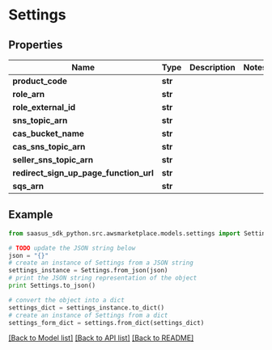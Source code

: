 # Settings


## Properties

Name | Type | Description | Notes
------------ | ------------- | ------------- | -------------
**product_code** | **str** |  | 
**role_arn** | **str** |  | 
**role_external_id** | **str** |  | 
**sns_topic_arn** | **str** |  | 
**cas_bucket_name** | **str** |  | 
**cas_sns_topic_arn** | **str** |  | 
**seller_sns_topic_arn** | **str** |  | 
**redirect_sign_up_page_function_url** | **str** |  | 
**sqs_arn** | **str** |  | 

## Example

```python
from saasus_sdk_python.src.awsmarketplace.models.settings import Settings

# TODO update the JSON string below
json = "{}"
# create an instance of Settings from a JSON string
settings_instance = Settings.from_json(json)
# print the JSON string representation of the object
print Settings.to_json()

# convert the object into a dict
settings_dict = settings_instance.to_dict()
# create an instance of Settings from a dict
settings_form_dict = settings.from_dict(settings_dict)
```
[[Back to Model list]](../README.md#documentation-for-models) [[Back to API list]](../README.md#documentation-for-api-endpoints) [[Back to README]](../README.md)


